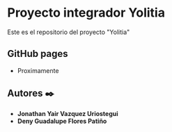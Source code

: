 # Proyecto integrador Yolitia

Este es el repositorio del proyecto "Yolitia"

## GitHub pages

* Proximamente


## Autores ✒️

* **Jonathan Yair Vazquez Uriostegui**
* **Deny Guadalupe Flores Patiño**
